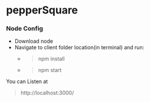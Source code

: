 # pepperSquare

### Node Config
- Download node
- Navigate to client folder location(in terminal) and run:
  * > npm install
  * > npm start

You can Listen at

> http://localhost:3000/